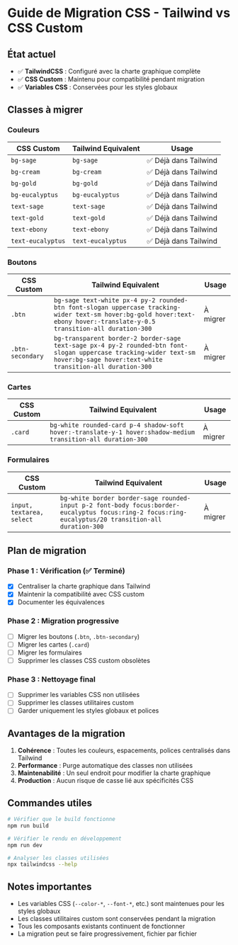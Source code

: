 # Guide de Migration CSS - Tailwind vs CSS Custom

## État actuel

- ✅ **TailwindCSS** : Configuré avec la charte graphique complète
- ✅ **CSS Custom** : Maintenu pour compatibilité pendant migration
- ✅ **Variables CSS** : Conservées pour les styles globaux

## Classes à migrer

### Couleurs

| CSS Custom        | Tailwind Equivalent | Usage                 |
| ----------------- | ------------------- | --------------------- |
| `bg-sage`         | `bg-sage`           | ✅ Déjà dans Tailwind |
| `bg-cream`        | `bg-cream`          | ✅ Déjà dans Tailwind |
| `bg-gold`         | `bg-gold`           | ✅ Déjà dans Tailwind |
| `bg-eucalyptus`   | `bg-eucalyptus`     | ✅ Déjà dans Tailwind |
| `text-sage`       | `text-sage`         | ✅ Déjà dans Tailwind |
| `text-gold`       | `text-gold`         | ✅ Déjà dans Tailwind |
| `text-ebony`      | `text-ebony`        | ✅ Déjà dans Tailwind |
| `text-eucalyptus` | `text-eucalyptus`   | ✅ Déjà dans Tailwind |

### Boutons

| CSS Custom       | Tailwind Equivalent                                                                                                                                                           | Usage    |
| ---------------- | ----------------------------------------------------------------------------------------------------------------------------------------------------------------------------- | -------- |
| `.btn`           | `bg-sage text-white px-4 py-2 rounded-btn font-slogan uppercase tracking-wider text-sm hover:bg-gold hover:text-ebony hover:-translate-y-0.5 transition-all duration-300`     | À migrer |
| `.btn-secondary` | `bg-transparent border-2 border-sage text-sage px-4 py-2 rounded-btn font-slogan uppercase tracking-wider text-sm hover:bg-sage hover:text-white transition-all duration-300` | À migrer |

### Cartes

| CSS Custom | Tailwind Equivalent                                                                                          | Usage    |
| ---------- | ------------------------------------------------------------------------------------------------------------ | -------- |
| `.card`    | `bg-white rounded-card p-4 shadow-soft hover:-translate-y-1 hover:shadow-medium transition-all duration-300` | À migrer |

### Formulaires

| CSS Custom                | Tailwind Equivalent                                                                                                                                 | Usage    |
| ------------------------- | --------------------------------------------------------------------------------------------------------------------------------------------------- | -------- |
| `input, textarea, select` | `bg-white border border-sage rounded-input p-2 font-body focus:border-eucalyptus focus:ring-2 focus:ring-eucalyptus/20 transition-all duration-300` | À migrer |

## Plan de migration

### Phase 1 : Vérification (✅ Terminé)

- [x] Centraliser la charte graphique dans Tailwind
- [x] Maintenir la compatibilité avec CSS custom
- [x] Documenter les équivalences

### Phase 2 : Migration progressive

- [ ] Migrer les boutons (`.btn`, `.btn-secondary`)
- [ ] Migrer les cartes (`.card`)
- [ ] Migrer les formulaires
- [ ] Supprimer les classes CSS custom obsolètes

### Phase 3 : Nettoyage final

- [ ] Supprimer les variables CSS non utilisées
- [ ] Supprimer les classes utilitaires custom
- [ ] Garder uniquement les styles globaux et polices

## Avantages de la migration

1. **Cohérence** : Toutes les couleurs, espacements, polices centralisés dans Tailwind
2. **Performance** : Purge automatique des classes non utilisées
3. **Maintenabilité** : Un seul endroit pour modifier la charte graphique
4. **Production** : Aucun risque de casse lié aux spécificités CSS

## Commandes utiles

```bash
# Vérifier que le build fonctionne
npm run build

# Vérifier le rendu en développement
npm run dev

# Analyser les classes utilisées
npx tailwindcss --help
```

## Notes importantes

- Les variables CSS (`--color-*`, `--font-*`, etc.) sont maintenues pour les styles globaux
- Les classes utilitaires custom sont conservées pendant la migration
- Tous les composants existants continuent de fonctionner
- La migration peut se faire progressivement, fichier par fichier
